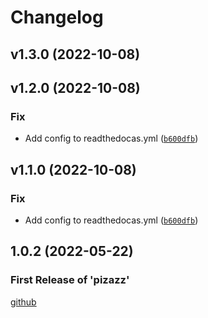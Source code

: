 # Changelog

<!--next-version-placeholder-->

## v1.3.0 (2022-10-08)


## v1.2.0 (2022-10-08)
### Fix
* Add config to readthedocas.yml ([`b600dfb`](https://github.com/Stephen-RA-King/pizazz/commit/b600dfb8c33088a91e36f617a7eaa06608091b5a))

## v1.1.0 (2022-10-08)

### Fix

- Add config to readthedocas.yml ([`b600dfb`](https://github.com/Stephen-RA-King/pizazz/commit/b600dfb8c33088a91e36f617a7eaa06608091b5a))

## 1.0.2 (2022-05-22)

### First Release of 'pizazz'

<!-- Markdown link & img dfn's -->

[github](https://github.com/Stephen-RA-King/pizazz)
